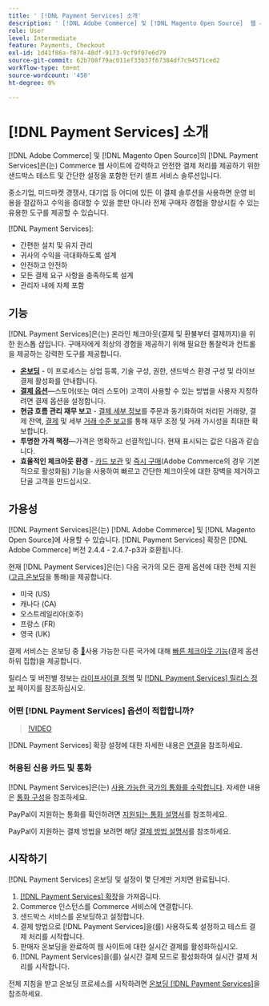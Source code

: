 ```yaml
---
title: ' [!DNL Payment Services] 소개'
description: ' [!DNL Adobe Commerce] 및 [!DNL Magento Open Source]  웹 사이트를 위한 턴키로서  [!DNL Payment Services] 강력하고 안전한 결제 처리 솔루션을 설치하고 사용하는 방법에 대해 알아봅니다.'
role: User
level: Intermediate
feature: Payments, Checkout
exl-id: 1d41f86a-f874-48df-9173-9cf9f07e6d79
source-git-commit: 62b708f79ac011ef33b37f67384df7c94571ced2
workflow-type: tm+mt
source-wordcount: '458'
ht-degree: 0%

---
```


# [!DNL Payment Services] 소개

[!DNL Adobe Commerce] 및 [!DNL Magento Open Source]의 [!DNL Payment Services]은(는) Commerce 웹 사이트에 강력하고 안전한 결제 처리를 제공하기 위한 샌드박스 테스트 및 간단한 설정을 포함한 턴키 셀프 서비스 솔루션입니다.

중소기업, 미드마켓 경쟁사, 대기업 등 어디에 있든 이 결제 솔루션을 사용하면 운영 비용을 절감하고 수익을 증대할 수 있을 뿐만 아니라 전체 구매자 경험을 향상시킬 수 있는 유용한 도구를 제공할 수 있습니다.

[!DNL Payment Services]:

* 간편한 설치 및 유지 관리
* 귀사의 수익을 극대화하도록 설계
* 안전하고 안전하
* 모든 결제 요구 사항을 충족하도록 설계
* 관리자 내에 자체 포함

## 기능

[!DNL Payment Services]은(는) 온라인 체크아웃(결제 및 환불부터 결제까지)을 위한 원스톱 샵입니다. 구매자에게 최상의 경험을 제공하기 위해 필요한 통찰력과 컨트롤을 제공하는 강력한 도구를 제공합니다.

* [**온보딩**](onboard.md) - 이 프로세스는 상업 등록, 기술 구성, 권한, 샌드박스 환경 구성 및 라이브 결제 활성화를 안내합니다.
* [**결제 옵션**](payments-options.md)—스토어(또는 여러 스토어) 고객이 사용할 수 있는 방법을 사용자 지정하려면 결제 옵션을 설정합니다.
* **현금 흐름 관리 재무 보고** - [결제 세부 정보](order-payment-status.md)를 주문과 동기화하여 처리된 거래량, 결제 잔액, [결제](payouts.md) 및 세부 [거래 수준 보고](transactions.md)를 통해 재무 조정 및 거래 가시성을 최대한 확보합니다.
* **투명한 가격 책정**—가격은 명확하고 선결적입니다. 현재 표시되는 값은 다음과 같습니다.
* **효율적인 체크아웃 환경** - [카드 보관](vaulting.md) 및 [즉시 구매](https://experienceleague.adobe.com/docs/commerce-admin/stores-sales/point-of-purchase/checkout-instant-purchase.html?lang=ko)&#x200B;(Adobe Commerce의 경우 기본적으로 활성화됨) 기능을 사용하여 빠르고 간단한 체크아웃에 대한 장벽을 제거하고 단골 고객을 만드십시오.

## 가용성

[!DNL Payment Services]은(는) [!DNL Adobe Commerce] 및 [!DNL Magento Open Source]에 사용할 수 있습니다. [!DNL Payment Services] 확장은 [!DNL Adobe Commerce] 버전 2.4.4 - 2.4.7-p3과 호환됩니다.

현재 [!DNL Payment Services]은(는) 다음 국가의 모든 결제 옵션에 대한 전체 지원([고급 온보딩](../payment-services/production.md#advanced-onboarding)을 통해)을 제공합니다.

* 미국 (US)
* 캐나다 (CA)
* 오스트레일리아(호주)
* 프랑스 (FR)
* 영국 (UK)

결제 서비스는 온보딩 중 [&#128279;](../payment-services/production.md#complete-merchant-onboarding)사용 가능한 다른 국가에 대해 [빠른 체크아웃 기능](../payment-services/payments-options.md)(결제 옵션 하위 집합)을 제공합니다.

릴리스 및 버전별 정보는 [라이프사이클 정책](https://experienceleague.adobe.com/docs/commerce-operations/release/planning/lifecycle-policy.html?lang=ko) 및 [[!DNL Payment Services] 릴리스 정보](release-notes.md) 페이지를 참조하십시오.

### 어떤 [!DNL Payment Services] 옵션이 적합합니까?

>[!VIDEO](https://video.tv.adobe.com/v/3447925?captions=kor)

[!DNL Payment Services] 확장 설정에 대한 자세한 내용은 [연결](connect.md)을 참조하세요.

### 허용된 신용 카드 및 통화

[!DNL Payment Services]은(는) [ 사용 가능한 국가의 통화를 수락합니다](#availability). 자세한 내용은 [통화 구성](https://experienceleague.adobe.com/docs/commerce-admin/stores-sales/site-store/currency/currency-configuration.html?lang=ko)을 참조하세요.

PayPal이 지원하는 통화를 확인하려면 [지원되는 통화 설명서](https://developer.paypal.com/docs/reports/reference/paypal-supported-currencies/)를 참조하세요.

PayPal이 지원하는 결제 방법을 보려면 해당 [결제 방법 설명서](https://developer.paypal.com/docs/checkout/payment-methods/)를 참조하세요.

## 시작하기

[!DNL Payment Services] 온보딩 및 설정이 몇 단계만 거치면 완료됩니다.

1. [[!DNL Payment Services] 확장](install.md)을 가져옵니다.
1. Commerce 인스턴스를 Commerce 서비스에 연결합니다.
1. 샌드박스 서비스를 온보딩하고 설정합니다.
1. 결제 방법으로 [!DNL Payment Services]을(를) 사용하도록 설정하고 테스트 결제 처리를 시작합니다.
1. 판매자 온보딩을 완료하여 웹 사이트에 대한 실시간 결제를 활성화하십시오.
1. [!DNL Payment Services]을(를) 실시간 결제 모드로 활성화하여 실시간 결제 처리를 시작합니다.

전체 지침을 받고 온보딩 프로세스를 시작하려면 [온보딩 [!DNL Payment Services]](onboard.md)을 참조하세요.
